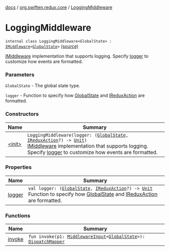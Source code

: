 [docs](../../index.md) / [org.swiften.redux.core](../index.md) / [LoggingMiddleware](./index.md)

# LoggingMiddleware

`internal class LoggingMiddleware<GlobalState> : `[`IMiddleware`](../-i-middleware.md)`<`[`GlobalState`](index.md#GlobalState)`>` [(source)](https://github.com/protoman92/KotlinRedux/tree/master/common/common-core/src/main/kotlin/org/swiften/redux/core/LoggingMiddleware.kt#L20)

[IMiddleware](../-i-middleware.md) implementation that supports logging. Specify [logger](logger.md) to customize how events
are formatted.

### Parameters

`GlobalState` - The global state type.

`logger` - Function to specify how [GlobalState](index.md#GlobalState) and [IReduxAction](../-i-redux-action.md) are formatted.

### Constructors

| Name | Summary |
|---|---|
| [&lt;init&gt;](-init-.md) | `LoggingMiddleware(logger: (`[`GlobalState`](index.md#GlobalState)`, `[`IReduxAction`](../-i-redux-action.md)`?) -> `[`Unit`](https://kotlinlang.org/api/latest/jvm/stdlib/kotlin/-unit/index.html)`)`<br>[IMiddleware](../-i-middleware.md) implementation that supports logging. Specify [logger](logger.md) to customize how events are formatted. |

### Properties

| Name | Summary |
|---|---|
| [logger](logger.md) | `val logger: (`[`GlobalState`](index.md#GlobalState)`, `[`IReduxAction`](../-i-redux-action.md)`?) -> `[`Unit`](https://kotlinlang.org/api/latest/jvm/stdlib/kotlin/-unit/index.html)<br>Function to specify how [GlobalState](index.md#GlobalState) and [IReduxAction](../-i-redux-action.md) are formatted. |

### Functions

| Name | Summary |
|---|---|
| [invoke](invoke.md) | `fun invoke(p1: `[`MiddlewareInput`](../-middleware-input/index.md)`<`[`GlobalState`](index.md#GlobalState)`>): `[`DispatchMapper`](../-dispatch-mapper.md) |
